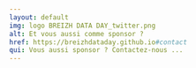 ```yaml
---
layout: default
img: logo BREIZH DATA DAY_twitter.png
alt: Et vous aussi comme sponsor ?
href: https://breizhdataday.github.io#contact
qui: Vous aussi sponsor ? Contactez-nous ...
---
```

